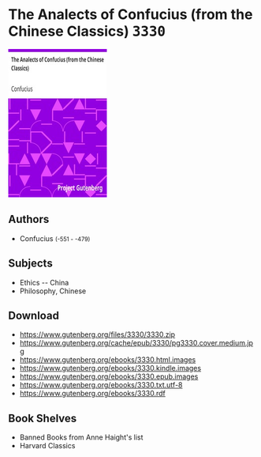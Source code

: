 # The Analects of Confucius (from the Chinese Classics) <kbd>3330</kbd>

![](./cover.medium.jpg "")

## Authors


 - Confucius <small>(-551 - -479)</small>

## Subjects


 - Ethics -- China
 - Philosophy, Chinese

## Download


 - https://www.gutenberg.org/files/3330/3330.zip
 - https://www.gutenberg.org/cache/epub/3330/pg3330.cover.medium.jpg
 - https://www.gutenberg.org/ebooks/3330.html.images
 - https://www.gutenberg.org/ebooks/3330.kindle.images
 - https://www.gutenberg.org/ebooks/3330.epub.images
 - https://www.gutenberg.org/ebooks/3330.txt.utf-8
 - https://www.gutenberg.org/ebooks/3330.rdf

## Book Shelves


 - Banned Books from Anne Haight's list
 - Harvard Classics
